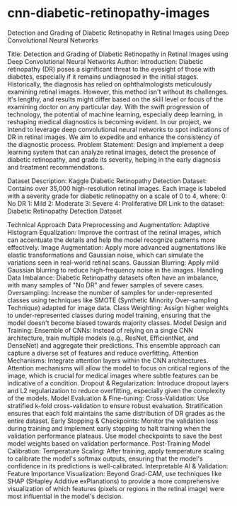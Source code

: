 # cnn-diabetic-retinopathy-images
Detection and Grading of Diabetic Retinopathy in Retinal Images using Deep Convolutional Neural Networks

Title: Detection and Grading of Diabetic Retinopathy in Retinal Images using Deep Convolutional Neural Networks
Author:
Introduction: Diabetic retinopathy (DR) poses a significant threat to the eyesight of those with diabetes, especially if it remains undiagnosed in the initial stages. Historically, the diagnosis has relied on ophthalmologists meticulously examining retinal images. However, this method isn't without its challenges. It's lengthy, and results might differ based on the skill level or focus of the examining doctor on any particular day. With the swift progression of technology, the potential of machine learning, especially deep learning, in reshaping medical diagnostics is becoming evident. In our project, we intend to leverage deep convolutional neural networks to spot indications of DR in retinal images. We aim to expedite and enhance the consistency of the diagnostic process.
Problem Statement: Design and implement a deep learning system that can analyze retinal images, detect the presence of diabetic retinopathy, and grade its severity, helping in the early diagnosis and treatment recommendations.
 
Dataset Description:
Kaggle Diabetic Retinopathy Detection Dataset: Contains over 35,000 high-resolution retinal images.
Each image is labeled with a severity grade for diabetic retinopathy on a scale of 0 to 4, where:
0: No DR
1: Mild
2: Moderate
3: Severe
4: Proliferative DR
Link to the dataset: Diabetic Retinopathy Detection Dataset
 
Technical Approach
Data Preprocessing and Augmentation:
Adaptive Histogram Equalization: Improve the contrast of the retinal images, which can accentuate the details and help the model recognize patterns more effectively.
Image Augmentation: Apply more advanced augmentations like elastic transformations and Gaussian noise, which can simulate the variations seen in real-world retinal scans.
Gaussian Blurring: Apply mild Gaussian blurring to reduce high-frequency noise in the images.
Handling Data Imbalance:
Diabetic Retinopathy datasets often have an imbalance, with many samples of "No DR" and fewer samples of severe cases.
Oversampling: Increase the number of samples for under-represented classes using techniques like SMOTE (Synthetic Minority Over-sampling Technique) adapted for image data.
Class Weighting: Assign higher weights to under-represented classes during model training, ensuring that the model doesn't become biased towards majority classes.
Model Design and Training:
Ensemble of CNNs: Instead of relying on a single CNN architecture, train multiple models (e.g., ResNet, EfficientNet, and DenseNet) and aggregate their predictions. This ensemble approach can capture a diverse set of features and reduce overfitting.
Attention Mechanisms: Integrate attention layers within the CNN architectures. Attention mechanisms will allow the model to focus on critical regions of the image, which is crucial for medical images where subtle features can be indicative of a condition.
Dropout & Regularization: Introduce dropout layers and L2 regularization to reduce overfitting, especially given the complexity of the models.
Model Evaluation & Fine-tuning:
Cross-Validation: Use stratified k-fold cross-validation to ensure robust evaluation. Stratification ensures that each fold maintains the same distribution of DR grades as the entire dataset.
Early Stopping & Checkpoints: Monitor the validation loss during training and implement early stopping to halt training when the validation performance plateaus. Use model checkpoints to save the best model weights based on validation performance.
Post-Training Model Calibration:
Temperature Scaling: After training, apply temperature scaling to calibrate the model's softmax outputs, ensuring that the model's confidence in its predictions is well-calibrated.
Interpretable AI & Validation:
Feature Importance Visualization: Beyond Grad-CAM, use techniques like SHAP (SHapley Additive exPlanations) to provide a more comprehensive visualization of which features (pixels or regions in the retinal image) were most influential in the model's decision.
